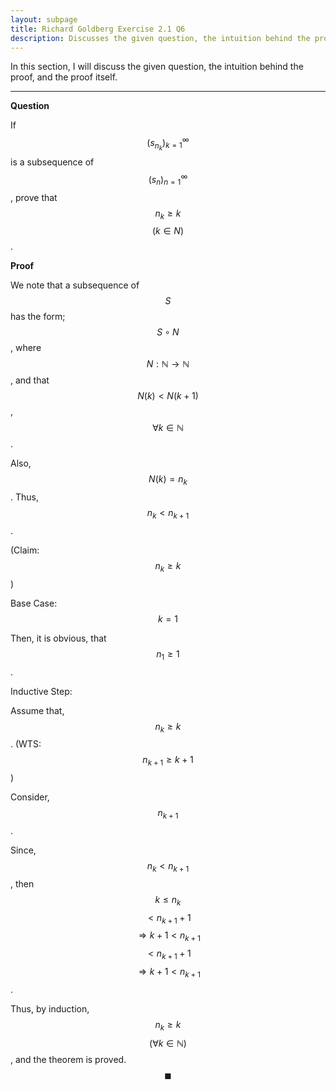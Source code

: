 ```yaml
---
layout: subpage
title: Richard Goldberg Exercise 2.1 Q6
description: Discusses the given question, the intuition behind the proof, and the proof itself
---
```


In this section, I will discuss the given question, the intuition behind the proof, and the
proof itself.

---

**Question**

If $$(s_{n_k})_{k=1}^{\infty}$$ is a subsequence of $$(s_n)_{n=1}^{\infty}$$, prove that
$$n_k \geqslant k$$ $$(k \in N)$$.

**Proof**

We note that a subsequence of $$S$$ has the form; $$S \circ N$$, where
$$N: \mathbb{N} \to \mathbb{N}$$, and that $$N(k) < N(k + 1)$$,
$$\forall k \in \mathbb{N}$$.

Also, $$N(k) = n_k$$. Thus, $$n_k < n_{k + 1}$$.

(Claim: $$n_k \geqslant k$$)

Base Case: $$k = 1$$

Then, it is obvious, that $$n_1 \geqslant 1$$.

Inductive Step:

Assume that, $$n_k \geqslant k$$. (WTS: $$n_{k + 1} \geqslant k + 1$$)

Consider, $$n_{k + 1}$$.

Since, $$n_k < n_{k + 1}$$, then $$k \leqslant n_k$$ $$< n_{k + 1} + 1$$
$$\Longrightarrow k + 1 < n_{k + 1}$$ $$< n_{k + 1} + 1$$
$$\Longrightarrow k + 1 < n_{k + 1}$$.

Thus, by induction, $$n_k \geqslant k$$ $$(\forall k \in \mathbb{N})$$, and the
theorem is proved. $$\blacksquare$$
